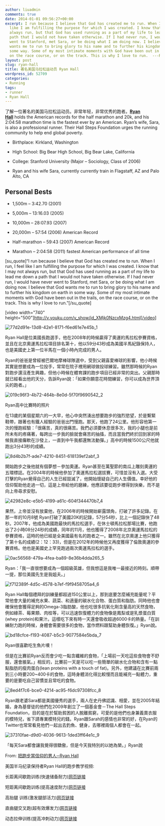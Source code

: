 ```yaml
---
author: liuadmin
comments: true
date: 2014-01-01 09:56:27+00:00
excerpt: I run because I believe that God has created me to run. When I run, I feel
  like I am fulfilling the purpose for which I was created. I know that I may not
  always run, but that God has used running as a part of my life to lead me down a
  path that I would not have taken otherwise. If I had never run, I would have never
  went to Stanford, met Sara, or be doing what I am doing now. I believe that God
  wants me to run to bring glory to his name and to further his kingdom on earth in
  some way. Some of my most intimate moments with God have been out in the trails,
  on the race course, or on the track. This is why I love to run.  ---Ryan Hall
layout: post
slug: ryan-hall
title: 著名美国马拉松运动员 Ryan Hall
wordpress_id: 52709
categories:
- Running
tags:
- runner
- Ryan Hall
---
```


了解一位著名的美国马拉松运动员。非常年轻，非常优秀的跑者。[**Ryan Hall**](http://en.wikipedia.org/wiki/Ryan_Hall_(runner)) holds the American records for the half marathon and 20k, and his 2:04:58 marathon time is the fastest ever by an American. Ryan’s wife, Sara, is also a professional runner. Their Hall Steps Foundation urges the running community to help end global poverty.



	
  * Birthplace: Kirkland, Washington

	
  * High School: Big Bear High School, Big Bear Lake, California

	
  * College: Stanford University (Major – Sociology, Class of 2006)

	
  * Ryan and his wife Sara, currently currently train in Flagstaff, AZ and Palo Alto, CA




## Personal Bests





	
  * 1,500m – 3:42.70 (2001)

	
  * 5,000m – 13:16.03 (2005)

	
  * 10,000m – 28:07.93 (2007)

	
  * 20,000m – 57:54 (2006) American Record

	
  * Half-marathon – 59:43 (2007) American Record

	
  * Marathon – 2:04:58 (2011) fastest American performance of all time




[su_quote]“I run because I believe that God has created me to run. When I run, I feel like I am fulfilling the purpose for which I was created. I know that I may not always run, but that God has used running as a part of my life to lead me down a path that I would not have taken otherwise. If I had never run, I would have never went to Stanford, met Sara, or be doing what I am doing now. I believe that God wants me to run to bring glory to his name and to further his kingdom on earth in some way. Some of my most intimate moments with God have been out in the trails, on the race course, or on the track. This is why I love to run.”[/su_quote]
<!-- more -->

[video width="740" height="500"]http://v.youku.com/v_show/id_XMjk0NzcxMzg4.html[/video]

![77d2d91e-13d8-42e1-8171-f6ed61e7e45b_1](http://cdn1.martinliu.cn/wp-content/uploads/2014/01/77d2d91e-13d8-42e1-8171-f6ed61e7e45b_1.jpg)

Ryan Hall是位美國長跑選手，他在2008年的時候贏得了奧運的馬拉松參賽資格，並且在北京奧運馬拉松項目排名第十，他以59分43秒成為美國半馬紀錄保持人，也是美國史上第一位半馬在一個小時內完成的男人。

Ryan的爸爸是曾經被巴爾地摩棒球隊選中，受到父親喜愛棒球的影響，他小時候其實是想要成為一位投手，常常在院子裡用網球做投球練習。雖然那時候的Ryan對跑步還沒產生興趣，但他小時候在體育課的跑步項目已經非常的突出。父親那時就已經看出他的天分，告訴Ryan說：「如果你願意花時間練習，你可以成為世界頂尖的跑者。」

![019c96f3-4b72-464b-8e0d-5f70f9690542_2](http://cdn1.martinliu.cn/wp-content/uploads/2014/01/019c96f3-4b72-464b-8e0d-5f70f9690542_2.png)


Ryan高中比賽時的照片


在13歲的某個星期六的一大早，他心中突然湧出想要跑步的強烈慾望，於是繫緊鞋帶，跟著也有鐵人經驗的爸爸出門慢跑。那天，他跑了24公里。他形容他第一次的慢跑經驗：「很痛苦，真的很痛苦。我們必須要休息很多次，我的小腿也是前所未有的疼痛著，每跨出一步我的臉就會痛苦的抽搐，而且當我們終於回到家的時候我直接癱軟在沙發上，一直到中午我都還無法動彈。」高中的時候1500公尺他就跑出3分43秒的成績。

![8d4b2b7f-ade7-4210-8451-618139ef2abf_3](http://cdn1.martinliu.cn/wp-content/uploads/2014/01/8d4b2b7f-ade7-4210-8451-618139ef2abf_3.jpg)

開始跑步之後他就有個夢想－參加奧運。Ryan甚至在萬聖節的南瓜上雕刻奧運的五環標誌。在2004年的時候他參加了奧運馬拉松選拔賽，可惜並沒有入選。大受打擊的Ryan覺得自己的人生已經毀滅了，他開始懷疑自己的人生價值。幸好他的信仰幫助他走過一切，這是上帝給他的磨練，他應該要從跑步裡得到快樂，而不是向上帝尋求安慰。

![42982e8c-e5b5-4199-a61c-604f344470b7_4](http://cdn1.martinliu.cn/wp-content/uploads/2014/01/42982e8c-e5b5-4199-a61c-604f344470b7_4.jpg)

果然，上帝並沒有放棄他，在2006年的時候開始嶄露頭角，打破了許多記錄。在那一年的10月8號 Ryan打破了美國20K的記錄，57分54秒，比上一個記錄快了48秒。2007年，他成為美國跑最快的馬拉松選手，在休士頓馬拉松那場比賽，他跑出了2小時08分24秒的成績，同年的11月，他也獲得了2008年北京奧運馬拉松的參賽資格，這時的他已經是全美國最有名的跑者之一。雖然在北京奧運上他只獲得了第十名的成績(2：12：33)，但是在2012年的時候他又再度獲得了倫敦奧運的參賽資格。他也是美國史上罕見跑過兩次奧運馬拉松的選手。

![0ac56568-479a-4fea-ba89-8e36b4dda265_5](http://cdn1.martinliu.cn/wp-content/uploads/2014/01/0ac56568-479a-4fea-ba89-8e36b4dda265_5.png)

Ryan：「我一直很想要成為一個超級英雄，但我想這是我唯一最接近的時刻。順帶一提，那位美國先生是我姐夫。」

![f712389f-4d5c-4578-b7ef-f9f9458705a4_6](http://cdn1.martinliu.cn/wp-content/uploads/2014/01/f712389f-4d5c-4578-b7ef-f9f9458705a4_6.jpg)

Ryan Hall每個禮拜的訓練量都超過150公里以上，那到底要怎麼補充能量呢？平常他會大量的補充水果、蔬菜、和適量的碳水化合物、蛋白質和脂肪。同時他也會確保他會獲得足夠的Omega-3脂肪酸，他也吃很多抗氧化劑含量高的天然食物，例如綠茶、莓果類、肉桂等，可以迅速恢復體力的食物像是鳳梨或是乳漿蛋白質(whey protein)和果汁。這樣吃下來有時一天還會吸收超過6000卡的熱量。「在訓練耐力跑的時候，身體會需要很多的食物，當作燃料跟幫助身體恢復。」Ryan說。

![bd18cfce-f193-4087-b5c3-9077584e5bda_7](http://cdn1.martinliu.cn/wp-content/uploads/2014/01/bd18cfce-f193-4087-b5c3-9077584e5bda_7.png)


Ryan很喜歡吃生魚片噢！


但是在比賽前Ryan反而會少吃一點含纖維的食物，「上場前一天吃這些食物會不舒服，還會脹氣。」相反的，比賽前一天是可以吃一些簡單的碳水化合物和含有一點點脂肪的瘦肉蛋白(lean proteins with a touch of fat)。另外，他建議在比賽前兩到三小時要200~400卡的食物，這時身體消化得比較慢而且能補充一點體力，重要的是要吃自己習慣並且常吃的食物。

![8ed4f7c6-bce0-4214-ac95-f6dc97308fcc_8](http://cdn1.martinliu.cn/wp-content/uploads/2014/01/8ed4f7c6-bce0-4214-ac95-f6dc97308fcc_8.jpg)

Ryan跟老婆Sara都是美國優秀的選手，兩人在史丹佛認識、相愛，並在2005年結婚，身為基督徒的他們在2009年創立了一個基金會－The Hall Steps Foundation，目的是在於幫助貧困的人脫離貧窮，可愛的是他們也身兼義賣衣服的模特兒，省下請專業模特兒的錢。Ryan跟Sarah的感情也非常的好，在Ryan的Twitter也常常看見他們一起出去釣魚、健身，去哪裡兩個人都會在一起。

![37310fae-d9d0-4036-9613-1ded3ff64e1c_9](http://cdn1.martinliu.cn/wp-content/uploads/2014/01/37310fae-d9d0-4036-9613-1ded3ff64e1c_9.png)

「每天Sara都會讓我覺得很驕傲，但是今天我特別的以她為榮。」Ryan說

From: [把跑步當信仰的男人─Ryan Hall]( http://tw.sports.yahoo.com/news/%E6%8A%8A%E8%B7%91%E6%AD%A5%E7%95%B6%E4%BF%A1%E4%BB%B0%E7%9A%84%E7%94%B7%E4%BA%BA-ryan-hall-050256548.html)


美国半马纪录保持者Ryan Hall的跑步教学视频:

长距离间歇跑训练(快速储备耐力)[网页链接](http://weibo.cn/sinaurl?u=http%3A%2F%2Ft.cn%2FzOwKIZt&ep=ApX5nF72T%2C2983719344%2CApX5nF72T%2C2983719344&pos=1&url_type=1&object_type=&wm=3333_2001&s2w=m)

短距离间歇跑训练(提高速度耐力)[网页链接](http://weibo.cn/sinaurl?u=http%3A%2F%2Ft.cn%2FzOEqo4E&ep=ApX5nF72T%2C2983719344%2CApX5nF72T%2C2983719344&pos=1&url_type=1&object_type=&wm=3333_2001&s2w=m)

高抬腿 训练(激发腿部活力)[网页链接](http://weibo.cn/sinaurl?u=http%3A%2F%2Ft.cn%2FzOEqK7L&ep=ApX5nF72T%2C2983719344%2CApX5nF72T%2C2983719344&pos=1&url_type=1&object_type=&wm=3333_2001&s2w=m)

直曲腿交叉跑(超有效爆发力)[网页链接](http://weibo.cn/sinaurl?u=http%3A%2F%2Ft.cn%2FaWewsq&ep=ApX5nF72T%2C2983719344%2CApX5nF72T%2C2983719344&pos=1&url_type=1&object_type=&wm=3333_2001&s2w=m)

动态拉伸训练(提高冲刺动力)[网页链接](http://weibo.cn/sinaurl?u=http%3A%2F%2Ft.cn%2FzO7lnLI&ep=ApX5nF72T%2C2983719344%2CApX5nF72T%2C2983719344&pos=1&url_type=1&object_type=&wm=3333_2001&s2w=m)
